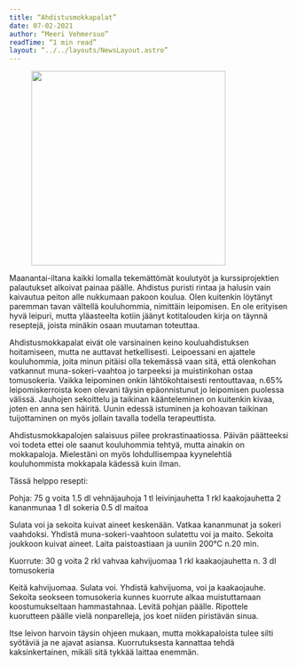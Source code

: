 ```yaml
---
title: “Ahdistusmokkapalat”
date: 07-02-2021
author: “Meeri Vehmersuo”
readTime: “1 min read”
layout: “../../layouts/NewsLayout.astro”
---
```

<figure>
    <img src="/images/ahdistus_mokkapalat.jpg" width="350">
</figure>

Maanantai-iltana kaikki lomalla tekemättömät koulutyöt ja kurssiprojektien palautukset alkoivat painaa päälle. Ahdistus puristi rintaa ja halusin vain kaivautua peiton alle nukkumaan pakoon koulua. Olen kuitenkin löytänyt paremman tavan vältellä kouluhommia, nimittäin leipomisen. En ole erityisen hyvä leipuri, mutta yläasteelta kotiin jäänyt kotitalouden kirja on täynnä reseptejä, joista minäkin osaan muutaman toteuttaa.

Ahdistusmokkapalat eivät ole varsinainen keino kouluahdistuksen hoitamiseen, mutta ne auttavat hetkellisesti. Leipoessani en ajattele kouluhommia, joita minun pitäisi olla tekemässä vaan sitä, että olenkohan vatkannut muna-sokeri-vaahtoa jo tarpeeksi ja muistinkohan ostaa tomusokeria. Vaikka leipominen onkin lähtökohtaisesti rentouttavaa, n.65% leipomiskerroista koen olevani täysin epäonnistunut jo leipomisen puolessa välissä. Jauhojen sekoittelu ja taikinan käänteleminen on kuitenkin kivaa, joten en anna sen häiritä. Uunin edessä istuminen ja kohoavan taikinan tuijottaminen on myös jollain tavalla todella terapeuttista.

Ahdistusmokkapalojen salaisuus piilee prokrastinaatiossa. Päivän päätteeksi voi todeta ettei ole saanut kouluhommia tehtyä, mutta ainakin on mokkapaloja. Mielestäni on myös lohdullisempaa kyynelehtiä kouluhommista mokkapala kädessä kuin ilman. 

Tässä helppo resepti:

Pohja:
75 g voita
1.5 dl vehnäjauhoja
1 tl leivinjauhetta
1 rkl kaakojauhetta
2 kananmunaa
1 dl sokeria
0.5 dl maitoa

Sulata voi ja sekoita kuivat aineet keskenään.
Vatkaa kananmunat ja sokeri vaahdoksi.
Yhdistä muna-sokeri-vaahtoon sulatettu voi ja maito.
Sekoita joukkoon kuivat aineet. 
Laita paistoastiaan ja uuniin 200°C n.20 min.

Kuorrute:
30 g voita
2 rkl vahvaa kahvijuomaa
1 rkl kaakaojauhetta
n. 3 dl tomusokeria

Keitä kahvijuomaa.
Sulata voi.
Yhdistä kahvijuoma, voi ja kaakaojauhe.
Sekoita seokseen tomusokeria kunnes kuorrute alkaa muistuttamaan koostumukseltaan hammastahnaa.
Levitä pohjan päälle.
Ripottele kuorutteen päälle vielä nonparelleja, jos koet niiden piristävän sinua.

Itse leivon harvoin täysin ohjeen mukaan, mutta mokkapaloista tulee silti syötäviä ja ne ajavat asiansa. Kuorrutuksesta kannattaa tehdä kaksinkertainen, mikäli sitä tykkää laittaa enemmän.
 
